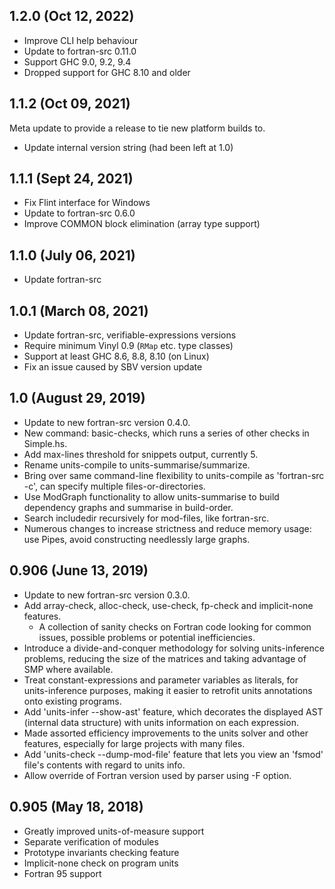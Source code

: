 ## 1.2.0 (Oct 12, 2022)

* Improve CLI help behaviour
* Update to fortran-src 0.11.0
* Support GHC 9.0, 9.2, 9.4
* Dropped support for GHC 8.10 and older

## 1.1.2 (Oct 09, 2021)

Meta update to provide a release to tie new platform builds to.

* Update internal version string (had been left at 1.0)

## 1.1.1 (Sept 24, 2021)

* Fix Flint interface for Windows
* Update to fortran-src 0.6.0
* Improve COMMON block elimination (array type support)

## 1.1.0 (July 06, 2021)

* Update fortran-src

## 1.0.1 (March 08, 2021)

* Update fortran-src, verifiable-expressions versions
* Require minimum Vinyl 0.9 (`RMap` etc. type classes)
* Support at least GHC 8.6, 8.8, 8.10 (on Linux)
* Fix an issue caused by SBV version update

## 1.0 (August 29, 2019)

* Update to new fortran-src version 0.4.0.
* New command: basic-checks, which runs a series of other checks in Simple.hs.
* Add max-lines threshold for snippets output, currently 5.
* Rename units-compile to units-summarise/summarize.
* Bring over same command-line flexibility to units-compile as 'fortran-src -c', can specify multiple files-or-directories.
* Use ModGraph functionality to allow units-summarise to build dependency graphs and summarise in build-order.
* Search includedir recursively for mod-files, like fortran-src.
* Numerous changes to increase strictness and reduce memory usage: use Pipes, avoid constructing needlessly large graphs.

## 0.906 (June 13, 2019)

* Update to new fortran-src version 0.3.0.
* Add array-check, alloc-check, use-check, fp-check and implicit-none features.
  * A collection of sanity checks on Fortran code looking for common issues, possible problems or potential inefficiencies.
* Introduce a divide-and-conquer methodology for solving units-inference problems, reducing the size of the matrices and taking advantage of SMP where available.
* Treat constant-expressions and parameter variables as literals, for units-inference purposes, making it easier to retrofit units annotations onto existing programs.
* Add 'units-infer --show-ast' feature, which decorates the displayed AST (internal data structure) with units information on each expression.
* Made assorted efficiency improvements to the units solver and other features, especially for large projects with many files.
* Add 'units-check --dump-mod-file' feature that lets you view an 'fsmod' file's contents with regard to units info.
* Allow override of Fortran version used by parser using -F option.

## 0.905 (May 18, 2018)

* Greatly improved units-of-measure support
* Separate verification of modules
* Prototype invariants checking feature
* Implicit-none check on program units
* Fortran 95 support
